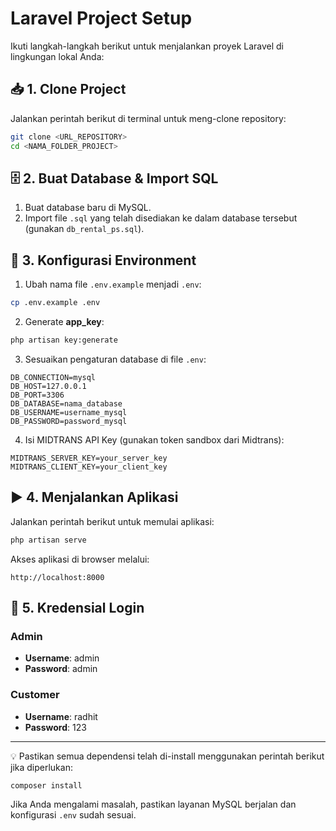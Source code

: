 # Laravel Project Setup

Ikuti langkah-langkah berikut untuk menjalankan proyek Laravel di lingkungan lokal Anda:

## 📥 1. Clone Project

Jalankan perintah berikut di terminal untuk meng-clone repository:

```bash
git clone <URL_REPOSITORY>
cd <NAMA_FOLDER_PROJECT>
```

## 🗄️ 2. Buat Database & Import SQL

1. Buat database baru di MySQL.
2. Import file `.sql` yang telah disediakan ke dalam database tersebut (gunakan `db_rental_ps.sql`).

## 🔧 3. Konfigurasi Environment

1. Ubah nama file `.env.example` menjadi `.env`:

```bash
cp .env.example .env
```

2. Generate **app_key**:

```bash
php artisan key:generate
```

3. Sesuaikan pengaturan database di file `.env`:

```env
DB_CONNECTION=mysql
DB_HOST=127.0.0.1
DB_PORT=3306
DB_DATABASE=nama_database
DB_USERNAME=username_mysql
DB_PASSWORD=password_mysql
```

4. Isi MIDTRANS API Key (gunakan token sandbox dari Midtrans):

```env
MIDTRANS_SERVER_KEY=your_server_key
MIDTRANS_CLIENT_KEY=your_client_key
```

## ▶️ 4. Menjalankan Aplikasi

Jalankan perintah berikut untuk memulai aplikasi:

```bash
php artisan serve
```

Akses aplikasi di browser melalui:

```
http://localhost:8000
```

## 🔑 5. Kredensial Login

### Admin
- **Username**: admin
- **Password**: admin

### Customer
- **Username**: radhit
- **Password**: 123

---

💡 Pastikan semua dependensi telah di-install menggunakan perintah berikut jika diperlukan:

```bash
composer install
```

Jika Anda mengalami masalah, pastikan layanan MySQL berjalan dan konfigurasi `.env` sudah sesuai.

